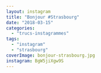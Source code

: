 ```yaml
---
layout: instagram
title: "Bonjour #Strasbourg"
date: "2018-03-15"
categories: 
  - "trucs-instagrammes"
tags: 
  - "instagram"
  - "strasbourg"
coverImage: bonjour-strasbourg.jpg
instagram: BgW5jiXgw9S
---
```

